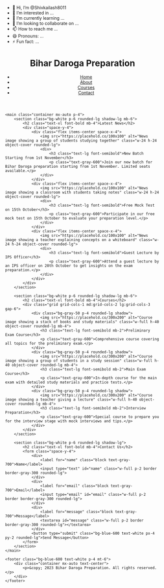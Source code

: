 - 👋 Hi, I’m @Shivkailash8011
- 👀 I’m interested in ...
- 🌱 I’m currently learning ...
- 💞️ I’m looking to collaborate on ...
- 📫 How to reach me ...
- 😄 Pronouns: ...
- ⚡ Fun fact: ...

<!---
Shivkailash8011/Shivkailash8011 is a ✨ special ✨ repository because its `README.md` (this file) appears on your GitHub profile.
You can click the Preview link to take a look at your changes.
--->
<html lang="en">
<head>
    <meta charset="UTF-8">
    <meta name="viewport" content="width=device-width, initial-scale=1.0">
    <title>Bihar Daroga Preparation Exam</title>
    <script src="https://cdn.tailwindcss.com"></script>
    <link rel="stylesheet" href="https://cdnjs.cloudflare.com/ajax/libs/font-awesome/5.15.3/css/all.min.css"></link>
    <link href="https://fonts.googleapis.com/css2?family=Roboto:wght@400;700&display=swap" rel="stylesheet">
</head>
<body class="font-roboto bg-gray-100">
    <header class="bg-blue-600 text-white p-4">
        <div class="container mx-auto flex justify-between items-center">
            <h1 class="text-2xl font-bold">Bihar Daroga Preparation</h1>
            <nav>
                <ul class="flex space-x-4">
                    <li><a href="#" class="hover:underline">Home</a></li>
                    <li><a href="#" class="hover:underline">About</a></li>
                    <li><a href="#" class="hover:underline">Courses</a></li>
                    <li><a href="#" class="hover:underline">Contact</a></li>
                </ul>
            </nav>
        </div>
    </header>

    <main class="container mx-auto p-4">
        <section class="bg-white p-6 rounded-lg shadow-lg mb-6">
            <h2 class="text-xl font-bold mb-4">Latest News</h2>
            <div class="space-y-4">
                <div class="flex items-center space-x-4">
                    <img src="https://placehold.co/100x100" alt="News image showing a group of students studying together" class="w-24 h-24 object-cover rounded-lg">
                    <div>
                        <h3 class="text-lg font-semibold">New Batch Starting from 1st November</h3>
                        <p class="text-gray-600">Join our new batch for Bihar Daroga preparation starting from 1st November. Limited seats available.</p>
                    </div>
                </div>
                <div class="flex items-center space-x-4">
                    <img src="https://placehold.co/100x100" alt="News image showing a classroom with students taking notes" class="w-24 h-24 object-cover rounded-lg">
                    <div>
                        <h3 class="text-lg font-semibold">Free Mock Test on 15th October</h3>
                        <p class="text-gray-600">Participate in our free mock test on 15th October to evaluate your preparation level.</p>
                    </div>
                </div>
                <div class="flex items-center space-x-4">
                    <img src="https://placehold.co/100x100" alt="News image showing a teacher explaining concepts on a whiteboard" class="w-24 h-24 object-cover rounded-lg">
                    <div>
                        <h3 class="text-lg font-semibold">Guest Lecture by IPS Officer</h3>
                        <p class="text-gray-600">Attend a guest lecture by an IPS officer on 20th October to get insights on the exam preparation.</p>
                    </div>
                </div>
            </div>
        </section>

        <section class="bg-white p-6 rounded-lg shadow-lg mb-6">
            <h2 class="text-xl font-bold mb-4">Courses</h2>
            <div class="grid grid-cols-1 md:grid-cols-2 lg:grid-cols-3 gap-6">
                <div class="bg-gray-50 p-4 rounded-lg shadow">
                    <img src="https://placehold.co/300x200" alt="Course image showing a stack of books and study materials" class="w-full h-40 object-cover rounded-lg mb-4">
                    <h3 class="text-lg font-semibold mb-2">Preliminary Exam Course</h3>
                    <p class="text-gray-600">Comprehensive course covering all topics for the preliminary exam.</p>
                </div>
                <div class="bg-gray-50 p-4 rounded-lg shadow">
                    <img src="https://placehold.co/300x200" alt="Course image showing a group of students in a study session" class="w-full h-40 object-cover rounded-lg mb-4">
                    <h3 class="text-lg font-semibold mb-2">Main Exam Course</h3>
                    <p class="text-gray-600">In-depth course for the main exam with detailed study materials and practice tests.</p>
                </div>
                <div class="bg-gray-50 p-4 rounded-lg shadow">
                    <img src="https://placehold.co/300x200" alt="Course image showing a teacher giving a lecture" class="w-full h-40 object-cover rounded-lg mb-4">
                    <h3 class="text-lg font-semibold mb-2">Interview Preparation</h3>
                    <p class="text-gray-600">Special course to prepare you for the interview stage with mock interviews and tips.</p>
                </div>
            </div>
        </section>

        <section class="bg-white p-6 rounded-lg shadow-lg">
            <h2 class="text-xl font-bold mb-4">Contact Us</h2>
            <form class="space-y-4">
                <div>
                    <label for="name" class="block text-gray-700">Name</label>
                    <input type="text" id="name" class="w-full p-2 border border-gray-300 rounded-lg">
                </div>
                <div>
                    <label for="email" class="block text-gray-700">Email</label>
                    <input type="email" id="email" class="w-full p-2 border border-gray-300 rounded-lg">
                </div>
                <div>
                    <label for="message" class="block text-gray-700">Message</label>
                    <textarea id="message" class="w-full p-2 border border-gray-300 rounded-lg"></textarea>
                </div>
                <button type="submit" class="bg-blue-600 text-white px-4 py-2 rounded-lg">Send Message</button>
            </form>
        </section>
    </main>

    <footer class="bg-blue-600 text-white p-4 mt-6">
        <div class="container mx-auto text-center">
            <p>&copy; 2023 Bihar Daroga Preparation. All rights reserved.</p>
        </div>
    </footer>
</body>
</html>
